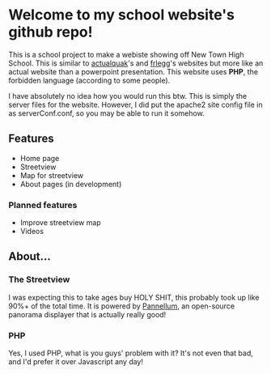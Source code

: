 # Welcome to my school website's github repo!
This is a school project to make a webiste showing off New Town High School. This is similar to [actualquak](https://github.com/actualquak/School-View)'s and [frlegg](https://github.com/frlegg/School-View)'s websites but more like an actual website than a powerpoint presentation. This website uses **PHP**, the forbidden language (according to some people).

I have absolutely no idea how you would run this btw. This is simply the server files for the website. However, I did put the apache2 site config file in as serverConf.conf, so you may be able to run it somehow.


## Features
* Home page
* Streetview
* Map for streetview
* About pages (in development)
### Planned features
* Improve streetview map
* Videos

## About...
### The Streetview
I was expecting this to take ages buy HOLY SHIT, this probably took up like 90%+ of the total time.
It is powered by [Pannellum](https://pannellum.org/), an open-source panorama displayer that is actually really good!
### PHP
Yes, I used PHP, what is you guys' problem with it? It's not even that bad, and I'd prefer it over Javascript any day!
